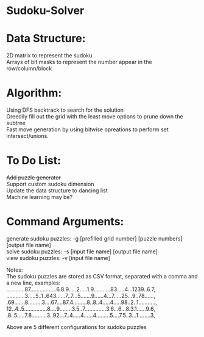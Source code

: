# Sudoku-Solver

# Data Structure:  
2D matrix to represent the sudoku  
Arrays of bit masks to represent the number appear in the row/column/block

# Algorithm:  
Using DFS backtrack to search for the solution  
Greedily fill out the grid with the least move options to prune down the subtree  
Fast move generation by using bitwise opreations to perform set intersect/unions.
  
  
# To Do List:  
<strike>Add puzzle generator</strike>  
Support custom sudoku dimension  
Update the data structure to dancing list  
Machine learning may be?  


# Command Arguments:
generate sudoku puzzles: -g [prefilled grid number] [puzzle numbers] [output file name]  
solve sudoku puzzles: -s [input file name] [output file name]  
view sudoku puzzles: -v [input file name]  

Notes:  
The sudoku puzzles are stored as CSV format, separated with a comma and a new line, examples:  
............87.................6.8.9.....2.....1.9...........83.....4...1239..6.7,  
............3.....5..1..643......7..7...5.......9......4...7.....25...9..78......,  
.69.......8.........3....67....87.4.........8..8..4.....4.....98..2..1...........,  
12..4..5...............8....9........3.5..7..............3.6...6...8.3.1......9.6,  
.8..5.....7.8..........3..92...7..4.....4......4.........5....7.5..3...1........3,  
  
Above are 5 different configurations for sudoku puzzles  
